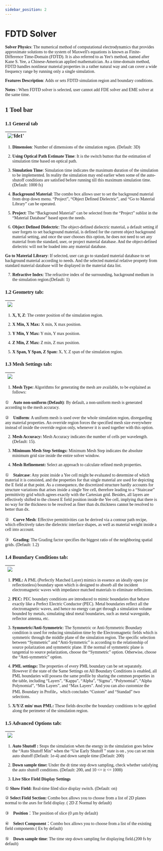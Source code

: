 ```yaml
---
sidebar_position: 2
---
```


# FDTD Solver

<font face = "Calibri">

<div class="text-justify">

**Solver Physics**: The numerical method of computational electrodynamics that provides approximate solutions to the system of Maxwell's equations is known as Finite-Difference Time-Domain (FDTD). It is also referred to as Yee's method, named after Kane S. Yee, a Chinese-American applied mathematician. As a time-domain method, FDTD handles nonlinear material properties in a rather natural way and can cover a wide frequency range by running only a single simulation.

**Features Description**: Adds or sets FDTD simulation region and boundary conditions.

**Notes** : When FDTD solver is selected, user cannot add FDE solver and EME solver at the same time.

## 1 Tool bar

### 1.1 General tab

|!['fde1'](../../../../static/img/tutorial/simulation/fdtd/1.png)|
| :------------------------------------------------------------: |

1) **Dimension**: Number of dimensions of the simulation region. (Default: 3D)

2) **Using Optical Path Estimate Time**: It is the switch button that the estimation of simulation time based on optical path.

3) **Simulation Time**: Simulation time indicates the maximum duration of the simulation to be implemented. In reality the simulation may end earlier when some of the auto-shutoff conditions are satisfied before running till this maximum simulation time. (Default: 1000 fs)

4) **Background Material**: The combo box allows user to set the background material from drop down menu. “Project”, “Object Defined Dielectric”, and “Go to Material Library” can be operated.

5) **Project**: The “Background Material” can be selected from the “Project” sublist in the “Material Database” based upon the needs.

6) **Object Defined Dielectric**: The object-defined dielectric material, a default setting if user forgets to set background material, is defined for the current object background material setting, and once the user chooses this option, he does not need to set any material from the standard, user, or project material database. And the object-defined dielectric will not be loaded into any material database.

**Go to Material Library**: If selected, user can go to standard material database to set background material according to needs. And the selected material relative property from standard material database will be displayed in the material data list.

7) **Refractive Index**: The refractive index of the surrounding, background medium in the simulation region.(Default: 1)



### 1.2 Geometry tab:

|![](../../../../static/img/tutorial/simulation/fdtd/geometryTab.png)|
| :------------------------------------------------------------: |

1) **X, Y, Z**: The center position of the simulation region.

2) **X Min, X Max:** X min, X max position.

3) **Y Min, Y Max:** Y min, Y max position.

4) **Z Min, Z Max:** Z min, Z max position.

5) **X Span, Y Span, Z Span:** X, Y, Z span of the simulation region.


###  1.3 Mesh Settings tab:


|![](../../../../static/img/tutorial/simulation/fdtd/meshSetting.png)|
| :------------------------------------------------------------: |

1) **Mesh Type:** Algorithms for generating the mesh are available, to be explained as follows:

①　**Auto non-uniform (Default)**: By default, a non-uniform mesh is generated according to the mesh accuracy.

②　**Uniform**: A uniform mesh is used over the whole simulation region, disregarding any material properties. An override region forces the specified mesh size everywhere instead of inside the override region only, whenever it is used together with this option.

2) **Mesh Accuracy:** Mesh Accuracy indicates the number of cells per wavelength. (Default: 15).

3) **Minimum Mesh Step Settings:** Minimum Mesh Step indicates the absolute minimum grid size inside the entire solver window.

4) **Mesh Refinement:** Select an approach to calculate refined mesh properties.

①　**Staircase**: Any point inside a Yee cell might be evaluated to determine of which material it is consisted, and the properties for that single material are used for depicting the E field at that point. As a consequence, the discretized structure hardly accounts for structure variations that arises inside a single Yee cell, therefore leading to a “Staircase” permittivity grid which agrees exactly with the Cartesian grid. Besides, all layers are effectively shifted to the closest E field position inside the Yee cell, implying that there is no way for the thickness to be resolved as finer than dx.thickness cannot be resolved to better than dx.

②　**Curve Mesh**: Effective permittivities can be derived via a contour path recipe, which effectively takes the dielectric interface shapes, as well as material weight inside a cell into account.

③　**Grading**: The Grading factor specifies the biggest ratio of the neighboring spatial grids. (Default: 1.2)


### 1.4 Boundary Conditions tab:

|![](../../../../static/img/tutorial/simulation/fdtd/boundaryConditionTab.png)|
| :------------------------------------------------------------: |

1) **PML:** A PML (Perfectly Matched Layer) mimics in essence an ideally open (or reflectionless) boundary upon which is  designed to absorb all the incident electromagnetic waves with impedance matched materials to eliminate reflections.

2) **PEC:** PEC boundary conditions are introduced to mimic boundaries that behave exactly like a Perfect Electric Conductor (PEC). Metal boundaries reflect all the electromagnetic waves, and hence no energy can get through a simulation volume bounded by metals, simulating ideal metal boundaries, such as metal waveguide, reflector antenna, etc.

3) **Symmetric/Anti-Symmetric**: The Symmetric or Anti-Symmetric Boundary condition is used for reducing simulation time by the Electromagnetic fields which is symmetric through the middle plane of the simulation region. The specific selection between “Symmetric” and “Anti-Symmetric” is according to the relationship of source polarization and symmetric plane. If the normal of symmetric plane is tangential to source polarization, choose the “Symmetric” option. Otherwise, choose the “Anti-symmetric” option.

4) **PML settings:** The properties of every PML boundary can be set separately. However if the state of the Same Settings on All Boundary Conditions is enabled, all PML boundaries will possess the same profile by sharing the common properties in the table, including “Layers”, “Kappa”, “Alpha”, “Sigma”, “Polynomial”, “Alpha Polynomial”, “Min Layers”, and “Max Layers”. And you can also customize the PML Boundary in Profile，which concludes “Custom” and “Standad” two selections.


5) **X/Y/Z min/ max PML:** These fields describe the boundary conditions to be applied along the perimeter of the simulation region.

### 1.5 Advanced Options tab:

|![](../../../../static/img/tutorial/simulation/fdtd/advancedOptionsTab.png)|
| :------------------------------------------------------------: |

1) **Auto Shutoff :** Stops the simulation when the energy in the simulation goes below the “Auto Shutoff Min” when the “Use Early Shutoff ” state is on , you can set min auto shutoff (Default: 1e-4) and down sample time (Default: 200)


2) **Down sample time:** Under the dt time step down sampling, check whether satisfying the auto shutoff conditions. (Default: 200, and 10 <= it <= 1000)

3) **Live Slice Field Display Settings**

① **Show Field:** Real-time filed slice display switch. (Default: on)

② **Select Field Section:** Combo box allows you to choose from a list of 2D planes normal to the axes for field display. ( 2D Z Normal by default)

③　**Position**：The position of slice (0 μm by default)

④　**Select Component**：Combo box allows you to choose from a list of the existing field components ( Ex by default)

⑤　**Down sample time**: The time step down sampling for displaying field.(200 fs by default)


</div>

</font>